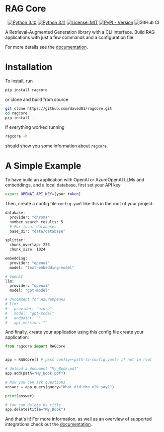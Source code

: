 # RAG Core

<p align="center">
  <a href="https://www.python.org/downloads/release/python-310/"><img src="https://img.shields.io/badge/python-3.10-green.svg" alt="Python 3.10"></a>
  <a href="https://www.python.org/downloads/release/python-311/"><img src="https://img.shields.io/badge/python-3.11-green.svg" alt="Python 3.11"></a>
  <a href="https://opensource.org/licenses/MIT"><img src="https://img.shields.io/badge/License-MIT-green.svg" alt="License: MIT"></a>
  <a href="https://pypi.org/project/ragcore"><img alt="PyPI - Version" src="https://img.shields.io/pypi/v/ragcore?color=blue"></a>
  <img src="https://github.com/daved01/ragcore/actions/workflows/code-check-main.yml/badge.svg" alt="GitHub CI">
</p>

A Retrieval-Augmented Generation library with a CLI interface. Build RAG applications with just a few commands and a configuration file.

For more details see the [documentation](https://daved01.github.io/ragcore/).

# Installation

To install, run

```bash
pip install ragcore
```

or clone and build from source

```bash
git clone https://github.com/daved01/ragcore.git
cd ragcore
pip install .
```

If everything worked running

```bash
ragcore -h
```

should show you some information about `ragcore`.

# A Simple Example

To have build an application with OpenAI or AzureOpenAI LLMs and embeddings, and a local database, first set your API key

```bash
export OPENAI_API_KEY=[your token]
```

Then, create a config file `config.yaml` like this in the root of your project:

```bash
database:
  provider: "chroma"
  number_search_results: 5
  # For local databases
  base_dir: "data/database"

splitter:
  chunk_overlap: 256
  chunk_size: 1024

embedding:
  provider: "openai"
  model: "text-embedding-model"

# OpenAI
llm:
  provider: "openai"
  model: "gpt-model"

# Uncomment for AzureOpenAI
# llm:
#   provider: "azure"
#   model: "gpt-model"
#   endpoint: ""
#   api_version: ""
```

And finally, create your application using this config file create your application:

```python
from ragcore import RAGCore


app = RAGCore() # pass config=<path-to-config.yaml> if not in root

# Upload a document "My_Book.pdf"
app.add(path="My_Book.pdf")

# Now you can ask questions
answer = app.query(query="What did the elk say?")

print(answer)

# You can delete by title
app.delete(title="My_Book")
```

And that's it! For more information, as well as an overview of supported integrations check out the [documentation](https://daved01.github.io/ragcore/).
